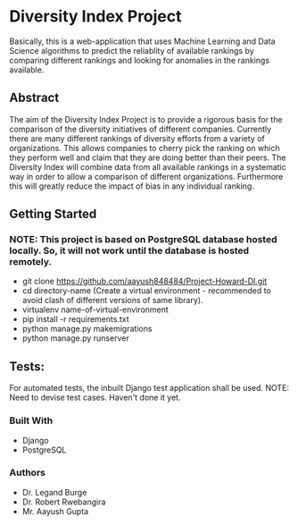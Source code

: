 

# Diversity Index Project 
Basically, this is a web-application that uses Machine Learning and Data Science algorithms to predict the reliablity of available rankings by comparing different rankings and looking for anomalies in the rankings available. 

## Abstract

The aim of the Diversity Index Project is to provide a rigorous basis for the comparison of the diversity initiatives of different companies.  Currently there are many different rankings of diversity efforts from a variety of organizations. This allows companies to cherry pick the ranking on which they perform well and claim that they are doing better than their peers. The Diversity Index will combine data from all available rankings in a systematic way in order to allow a comparison of different organizations.  Furthermore this will greatly reduce the impact of bias in any individual ranking.


## Getting Started

### NOTE: This project is based on PostgreSQL database hosted locally. So, it will not work until the database is hosted remotely. 

- git clone https://github.com/aayush848484/Project-Howard-DI.git <directory-name>
- cd directory-name
(Create a virtual environment - recommended to avoid clash of different versions of same library).
- virtualenv name-of-virtual-environment
- pip install -r requirements.txt
- python manage.py makemigrations 
- python manage.py runserver

## Tests:

For automated tests, the inbuilt Django test application shall be used. 
NOTE: Need to devise test cases. Haven't done it yet. 

### Built With

- Django 
- PostgreSQL

### Authors

- Dr. Legand Burge 
- Dr. Robert Rwebangira 
- Mr. Aayush Gupta
